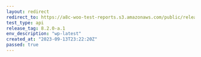 ```yaml
---
layout: redirect
redirect_to: https://a8c-woo-test-reports.s3.amazonaws.com/public/release/8.2.0-a.1/wp-latest/api/index.html
test_type: api
release_tag: 8.2.0-a.1
env_description: "wp-latest"
created_at: "2023-09-13T23:22:20Z"
passed: true
---
```

